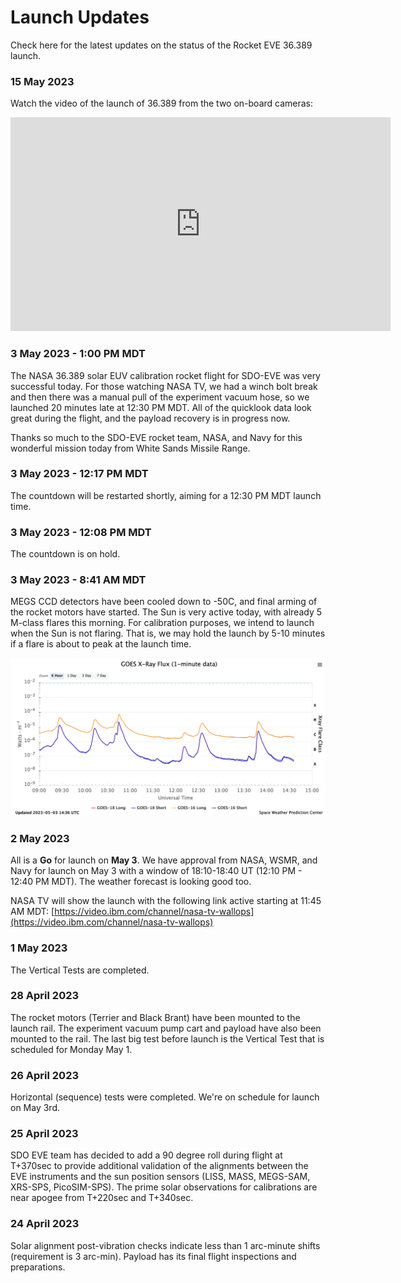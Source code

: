 # Launch Updates

Check here for the latest updates on the status of the Rocket EVE 36.389 launch.

### 15 May 2023

Watch the video of the launch of 36.389 from the two on-board cameras:

<iframe width="608" height="342" src="https://www.youtube.com/embed/Fn3Ybinmd9U" title="YouTube video player" frameborder="0" allow="accelerometer; autoplay; clipboard-write; encrypted-media; gyroscope; picture-in-picture; web-share" allowfullscreen></iframe>

### 3 May 2023 - 1:00 PM MDT

The NASA 36.389 solar EUV calibration rocket flight for SDO-EVE was very successful today. For those watching NASA TV, we had a winch bolt break and then there was a manual pull of the experiment vacuum hose, so we launched 20 minutes late at 12:30 PM MDT. All of the quicklook data look great during the flight, and the payload recovery is in progress now.

Thanks so much to the SDO-EVE rocket team, NASA, and Navy for this wonderful mission today from White Sands Missile Range.

### 3 May 2023 - 12:17 PM MDT

The countdown will be restarted shortly, aiming for a 12:30 PM MDT launch time.

### 3 May 2023 - 12:08 PM MDT

The countdown is on hold.

### 3 May 2023 - 8:41 AM MDT

MEGS CCD detectors have been cooled down to -50C, and final arming of the rocket motors have started. The Sun is very active today, with already 5 M-class flares this morning. For calibration purposes, we intend to launch when the Sun is not flaring. That is, we may hold the launch by 5-10 minutes if a flare is about to peak at the launch time.

[![Flare-image](img/goes_xray_flux.png)](https://www.swpc.noaa.gov/products/goes-x-ray-flux)

### 2 May 2023

All is a __Go__ for launch on __May 3__.  We have approval from NASA, WSMR, and Navy for launch on May 3 with a window of 18:10-18:40 UT (12:10 PM - 12:40 PM MDT).  The weather forecast is looking good too.

NASA TV will show the launch with the following link active starting at 11:45 AM MDT:
[https://video.ibm.com/channel/nasa-tv-wallops](https://video.ibm.com/channel/nasa-tv-wallops)

### 1 May 2023

The Vertical Tests are completed.

### 28 April 2023

The rocket motors (Terrier and Black Brant) have been mounted to the launch rail.  The experiment vacuum pump cart and payload have also been mounted to the rail. The last big test before launch is the Vertical Test that is scheduled for Monday May 1.

### 26 April 2023 

Horizontal (sequence) tests were completed. We're on schedule for launch on May 3rd.

### 25 April 2023

SDO EVE team has decided to add a 90 degree roll during flight at T+370sec to provide additional validation of the alignments between the EVE instruments and the sun position sensors (LISS, MASS, MEGS-SAM, XRS-SPS, PicoSIM-SPS). The prime solar observations for calibrations are near apogee from T+220sec and T+340sec.

### 24 April 2023

Solar alignment post-vibration checks indicate less than 1 arc-minute shifts (requirement is 3 arc-min).
Payload has its final flight inspections and preparations.

